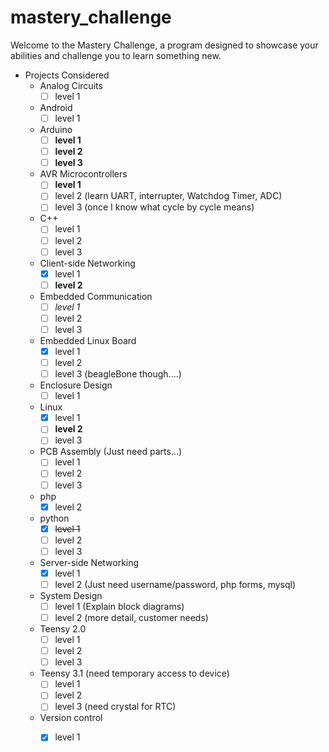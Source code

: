 # mastery_challenge

Welcome to the Mastery Challenge, a program designed to showcase your abilities and challenge you to learn something new.

* Projects Considered
	* Analog Circuits
		- [ ] level 1
	* Android
		- [ ] level 1
	* Arduino
		- [ ] **level 1**
		- [ ] **level 2**
		- [ ] **level 3**
	* AVR Microcontrollers
		- [ ] **level 1**
		- [ ] level 2 (learn UART, interrupter, Watchdog Timer, ADC)
		- [ ] level 3 (once I know what cycle by cycle means)
	* C++
		- [ ] level 1
		- [ ] level 2
		- [ ] level 3
	* Client-side Networking
		- [x] level 1
		- [ ] **level 2**
	* Embedded Communication
		- [ ] *level 1*
		- [ ] level 2
		- [ ] level 3
	* Embedded Linux Board
		- [x] level 1
		- [ ] level 2
		- [ ] level 3 (beagleBone though....)
	* Enclosure Design
		- [ ] level 1
	* Linux
		- [x] level 1
		- [ ] **level 2**
		- [ ] level 3
	* PCB Assembly (Just need parts...)
		- [ ] level 1
		- [ ] level 2
		- [ ] level 3
	* php
		- [x] level 2
	* python
		- [x] ~~level 1~~
		- [ ] level 2
		- [ ] level 3
	* Server-side Networking
		- [x] level 1
		- [ ] level 2 (Just need username/password, php forms, mysql)
	* System Design
		- [ ] level 1 (Explain block diagrams)
		- [ ] level 2 (more detail, customer needs)
	* Teensy 2.0
		- [ ] level 1
		- [ ] level 2
		- [ ] level 3
	* Teensy 3.1 (need temporary access to device)
		- [ ] level 1
		- [ ] level 2
		- [ ] level 3 (need crystal for RTC)
	* Version control
		- [x] level 1

